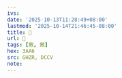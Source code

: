 ```yaml
---
ivs:
date: '2025-10-13T11:28:49+08:00'
lastmod: '2025-10-14T21:46:45-08:00'
title: 󰞹
url: 󰞹
tags: [㪦, 㪦]
hex: 3AA6
src: GHZR, DCCV
note:
---
```

